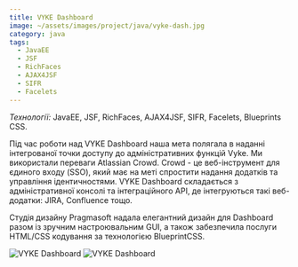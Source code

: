 ```yaml
---
title: VYKE Dashboard
image: ~/assets/images/project/java/vyke-dash.jpg
category: java
tags:
  - JavaEE
  - JSF
  - RichFaces
  - AJAX4JSF
  - SIFR
  - Facelets
---
```


*Технології:* JavaEE, JSF, RichFaces, AJAX4JSF, SIFR, Facelets, Blueprints CSS.

Під час роботи над VYKE Dashboard наша мета полягала в наданні інтегрованої точки доступу до адміністративних функцій Vyke. Ми використали переваги Atlassian Crowd. Crowd - це веб-інструмент для єдиного входу (SSO), який має на меті спростити надання додатків та управління ідентичностями. VYKE Dashboard складається з адміністративної консолі та інтеграційного API, де інтегруються такі веб-додатки: JIRA, Confluence тощо.

Студія дизайну Pragmasoft надала елегантний дизайн для Dashboard разом із зручним настроювальним GUI, а також забезпечила послуги HTML/CSS кодування за технологією BlueprintCSS.

![VYKE Dashboard](~/assets/images/project/java/Adminka.jpg)
![VYKE Dashboard](~/assets/images/project/java/Adminka5.jpg)
